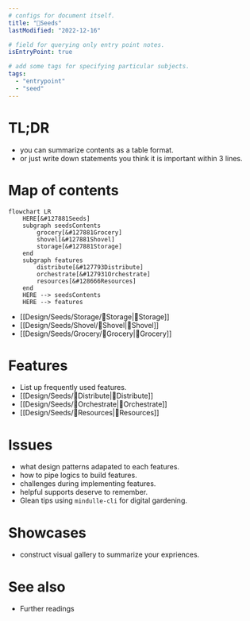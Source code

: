 ```yaml
---
# configs for document itself.
title: "🎉Seeds"
lastModified: "2022-12-16"

# field for querying only entry point notes.
isEntryPoint: true

# add some tags for specifying particular subjects.
tags:
  - "entrypoint"
  - "seed"
---
```

# TL;DR
- you can summarize contents as a table format.
- or just write down statements you think it is important within 3 lines.

# Map of contents
```mermaid
flowchart LR
	HERE[&#127881Seeds]
	subgraph seedsContents
		grocery[&#127881Grocery]
		shovel[&#127881Shovel]
		storage[&#127881Storage]
	end
	subgraph features
		distribute[&#127793Distribute]
		orchestrate[&#127931Orchestrate]
		resources[&#128666Resources]
	end
	HERE --> seedsContents
	HERE --> features
```
- [[Design/Seeds/Storage/🎉Storage|🎉Storage]]
- [[Design/Seeds/Shovel/🎉Shovel|🎉Shovel]]
- [[Design/Seeds/Grocery/🎉Grocery|🎉Grocery]]

# Features
- List up frequently used features.
- [[Design/Seeds/🌱Distribute|🌱Distribute]]
- [[Design/Seeds/🎻Orchestrate|🎻Orchestrate]]
- [[Design/Seeds/🚚Resources|🚚Resources]]

# Issues
- what design patterns adapated to each features.
- how to pipe logics to build features.
- challenges during implementing features.
- helpful supports deserve to remember.
- Glean tips using `mindulle-cli` for digital gardening.

# Showcases
- construct visual gallery to summarize your expriences.

# See also
- Further readings